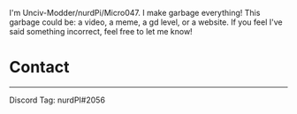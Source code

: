 I'm Unciv-Modder/nurdPi/Micro047. I make garbage everything! This garbage could be: a video, a meme, a gd level, or a website.
If you feel I've said something incorrect, feel free to let me know!
<br>
# Contact
---
Discord Tag: nurdPI#2056
